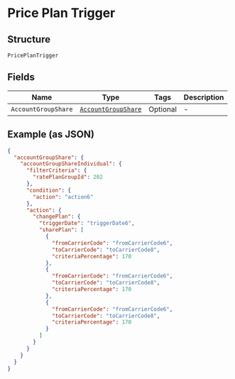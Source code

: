 
# Price Plan Trigger

## Structure

`PricePlanTrigger`

## Fields

| Name | Type | Tags | Description |
|  --- | --- | --- | --- |
| `AccountGroupShare` | [`AccountGroupShare`](../../doc/models/account-group-share.md) | Optional | - |

## Example (as JSON)

```json
{
  "accountGroupShare": {
    "accountGroupShareIndividual": {
      "filterCriteria": {
        "ratePlanGroupId": 202
      },
      "condition": {
        "action": "action6"
      },
      "action": {
        "changePlan": {
          "triggerDate": "triggerDate6",
          "sharePlan": [
            {
              "fromCarrierCode": "fromCarrierCode6",
              "toCarrierCode": "toCarrierCode8",
              "criteriaPercentage": 170
            },
            {
              "fromCarrierCode": "fromCarrierCode6",
              "toCarrierCode": "toCarrierCode8",
              "criteriaPercentage": 170
            },
            {
              "fromCarrierCode": "fromCarrierCode6",
              "toCarrierCode": "toCarrierCode8",
              "criteriaPercentage": 170
            }
          ]
        }
      }
    }
  }
}
```

